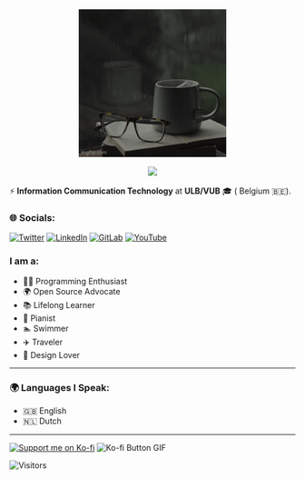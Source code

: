 <div align="center">
  <img src="assets/Welcome.gif" alt="Welcome Animation">
</div>

<p align="center">
  <img src="https://github-readme-stats.vercel.app/api/top-langs/?username=SemilogoDan&layout=compact" />
</p>

⚡ **Information Communication Technology** at **ULB/VUB** 🎓 ( Belgium 🇧🇪).  

### 🌐 Socials:
[![Twitter](https://img.shields.io/badge/Twitter-1DA1F2?style=for-the-badge&logo=twitter&logoColor=white)](https://x.com/OlusolaDev)
[![LinkedIn](https://img.shields.io/badge/LinkedIn-0077B5?style=for-the-badge&logo=linkedin&logoColor=white)](https://www.linkedin.com/in/semilogo-dan-s-ba86b2206/)
[![GitLab](https://img.shields.io/badge/GitLab-FC6D26?style=for-the-badge&logo=gitlab&logoColor=white)]( https://gitlab.com/semilogoDan)
[![YouTube](https://img.shields.io/badge/YouTube-FF0000?style=for-the-badge&logo=youtube&logoColor=white)](www.youtube.com/@SmartHomeSolution-h1y)



### I am a:
- 🧑‍💻 Programming Enthusiast  
- 🌍 Open Source Advocate  
- 📚 Lifelong Learner  
- 🎹 Pianist  
- 🏊 Swimmer  
- ✈️ Traveler  
- 🎨 Design Lover  
---
### 🌍 Languages I Speak:
- 🇬🇧 English  
- 🇳🇱 Dutch
---
[![Support me on Ko-fi](https://ko-fi.com/img/githubbutton_sm.svg)](https://ko-fi.com/sogonetolusola) ![Ko-fi Button GIF](https://media.tenor.com/WY0iuSwisdIAAAAi/kofi-kofibutton.gif)

![Visitors](https://visitor-badge.laobi.icu/badge?page_id=yourusername)
